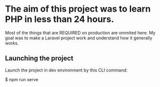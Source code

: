 # The aim of this project was to learn PHP in less than 24 hours. 

Most of the things that are REQUIRED on production are ommited here. My goal was to make a Laravel project work and understand how it generally works.

## Launching the project
Launch the project in dev environment by this CLI command: 

$ npm run serve